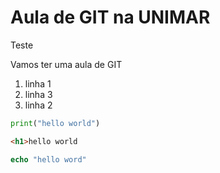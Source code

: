 # Aula de GIT na UNIMAR

Teste

Vamos ter uma aula de GIT 



1. linha 1 
1. linha 3
1. linha 2 

```python
print("hello world")
```

```html
<h1>hello world
```

```php
echo "hello word"
``` 

